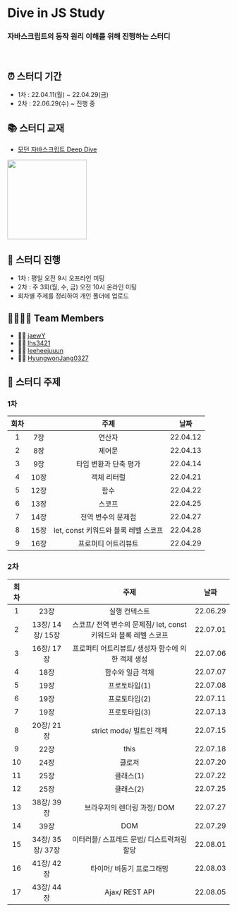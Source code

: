 # Dive in JS Study

### 자바스크립트의 동작 원리 이해를 위해 진행하는 스터디

<br>

## ⏰ 스터디 기간

- 1차 : 22.04.11(월) ~ 22.04.29(금)
- 2차 : 22.06.29(수) ~ 진행 중
  <br>

## 📚 스터디 교재

- [모던 자바스크립트 Deep Dive](http://www.yes24.com/Product/Goods/92742567)

<img src="https://user-images.githubusercontent.com/95524491/182335771-6f178e77-b62d-4ba8-9402-3bc77fedd64c.png" width=180px/>
<br>

## 📁 스터디 진행

- 1차 : 평일 오전 9시 오프라인 미팅
- 2차 : 주 3회(월, 수, 금) 오전 10시 온라인 미팅
- 회차별 주제를 정리하여 개인 폴더에 업로드
  <br>

## 👨‍👨‍👧‍👦 Team Members

- 👩‍💻 [jaewY](https://github.com/jaewY)
- 👨‍💻 [lhs3421](https://github.com/lhs3421)
- 🧑‍💻 [leeheejuuun](https://github.com/leeheejuuun)
- 🧑‍💻 [HyungwonJang0327](https://github.com/HyungwonJang0327)
  <br>

## 📌 스터디 주제

### 1차

| 회차 |      |                 주제                 |   날짜   |
| :--: | :--: | :----------------------------------: | :------: |
|  1   | 7장  |                연산자                | 22.04.12 |
|  2   | 8장  |                제어문                | 22.04.13 |
|  3   | 9장  |        타입 변환과 단축 평가         | 22.04.14 |
|  4   | 10장 |             객체 리터럴              | 22.04.21 |
|  5   | 12장 |                 함수                 | 22.04.22 |
|  6   | 13장 |                스코프                | 22.04.25 |
|  7   | 14장 |          전역 변수의 문제점          | 22.04.27 |
|  8   | 15장 | let, const 키워드와 블록 레벨 스코프 | 22.04.28 |
|  9   | 16장 |         프로퍼티 어트리뷰트          | 22.04.29 |

### 2차

| 회차 |                  |                               주제                               |   날짜   |
| :--: | :--------------: | :--------------------------------------------------------------: | :------: |
|  1   |       23장       |                          실행 컨텍스트                           | 22.06.29 |
|  2   | 13장/ 14장/ 15장 | 스코프/ 전역 변수의 문제점/ let, const 키워드와 블록 레벨 스코프 | 22.07.01 |
|  3   |    16장/ 17장    |        프로퍼티 어트리뷰트/ 생성자 함수에 의한 객체 생성         | 22.07.06 |
|  4   |       18장       |                         함수와 일급 객체                         | 22.07.07 |
|  5   |       19장       |                          프로토타입(1)                           | 22.07.08 |
|  6   |       19장       |                          프로토타입(2)                           | 22.07.11 |
|  7   |       19장       |                          프로토타입(3)                           | 22.07.13 |
|  8   |    20장/ 21장    |                     strict mode/ 빌트인 객체                     | 22.07.15 |
|  9   |       22장       |                               this                               | 22.07.18 |
|  10  |       24장       |                              클로저                              | 22.07.20 |
|  11  |       25장       |                            클래스(1)                             | 22.07.22 |
|  12  |       25장       |                            클래스(2)                             | 22.07.25 |
|  13  |    38장/ 39장    |                   브라우저의 렌더링 과정/ DOM                    | 22.07.27 |
|  14  |       39장       |                               DOM                                | 22.07.29 |
|  15  | 34장/ 35장/ 37장 |            이터러블/ 스프레드 문법/ 디스트럭처링 할당            | 22.08.01 |
|  16  |    41장/ 42장    |                    타이머/ 비동기 프로그래밍                     | 22.08.03 |
|  17  |    43장/ 44장    |                          Ajax/ REST API                          | 22.08.05 |
